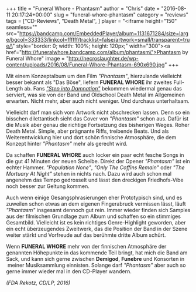 +++
title = "Funeral Whore - Phantasm"
author = "Chris"
date = "2016-08-11 20:17:24+00:00"
slug = "funeral-whore-phantasm"
category = "reviews"
tags = ["CD-Reviews", "Death Metal", ]
player = "<iframe height=\"150\" seamless=\"\" src=\"https://bandcamp.com/EmbeddedPlayer/album=1131671284/size=large/bgcol=333333/linkcol=ffffff/tracklist=false/artwork=small/transparent=true/\" style=\"border: 0; width: 100%; height: 120px;\" width=\"300\"><a href=\"http://funeralwhore.bandcamp.com/album/phantasm\">Phantasm by Funeral Whore</a></iframe>"
image = "http://necroslaughter.de/wp-content/uploads/2016/08/Funeral-Whore-Phantasm-690x690.jpg"
+++

Mit einem Konzeptalbum um den Film _"Phantasm"_, hierzulande vielleicht besser bekannt als "Das Böse", liefern **FUNERAL WHORE** ihr zweites Full-Length ab. Fans <a href="http://necroslaughter.de/2012/03/funeral-whore-step-into-damnation/">_"Step into Damnation"_</a> bekommen wiedermal genau das serviert, was sie von der Band und Oldschool Death Metal im Allgemeinen erwarten. Nicht mehr, aber auch nicht weniger. Und durchaus unterhaltsam.

Vielleicht darf man sich vom Artwork nicht abschrecken lassen. Denn so ein bisschen dilettantisch sieht das Cover von _"Phantasm"_ schon aus. Dafür ist die Musik aber genau die richtige Fortsetzung des bisherigen Weges. Roher Death Metal. Simple, aber prägnante Riffs, treibende Beats. Und als Weiterentwicklung hier und dort schön finnische Atmosphäre, die dem Konzept hinter _"Phantasm"_ mehr als gerecht wird.

Da schaffen **FUNERAL WHORE** auch locker ein paar echt fesche Songs in die gut 41 Minuten der neuen Scheibe. Direkt der Opener _"Phantasm"_ ist ein echter Hammer. _"Population None"_, _"Only The Coffins Remain"_ oder _"The Mortuary At Night"_ stehen in nichts nach. Dazu wird auch schon mal angenehm das Tempo gedrosselt und lässt den dreckigen Friedhofs-Vibe noch besser zur Geltung kommen.

Auch wenn einige Gesangsphrasierungen eher Prototypisch sind, und es zuweilen schon etwas an dem eigenen Fingerabruck vermissen lässt, läuft _"Phantasm"_ insgesamt dennoch gut rein. Immer wieder finden sich Samples aus der filmischen Grundlage zum Album und schaffen so ein stimmiges Gesamtbild. Vielleicht ist es kein richtiges Genre-Highlight geworden, aber ein echt überzeugendes Zweitwerk, das die Position der Band in der Szene weiter stärkt und Vorfreude auf das berühmte dritte Album schürt.

Wenn **FUNERAL WHORE** mehr von der finnischen Atmosphäre der genannten Höhepunkte in das kommende Teil bringt, hat mich die Band am Sack, und kann sich gerne zwischen **Demigod**, **Funebre** und Konsorten in  meiner Musiksammlung einnisten. Solange darf _"Phantasm"_ aber auch so gerne immer wieder mal in den CD-Player wandern.

_(FDA Rekotz, CD/LP, 2016)_



